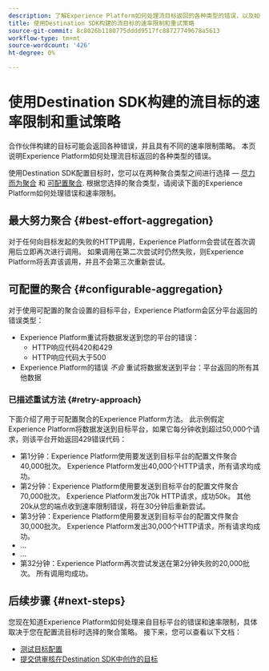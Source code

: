 ```yaml
---
description: 了解Experience Platform如何处理流目标返回的各种类型的错误，以及如何重试将数据发送到目标平台。
title: 使用Destination SDK构建的流目标的速率限制和重试策略
source-git-commit: 8c8026b1180775dddd9517fc88727749678a5613
workflow-type: tm+mt
source-wordcount: '426'
ht-degree: 0%

---
```


# 使用Destination SDK构建的流目标的速率限制和重试策略

合作伙伴构建的目标可能会返回各种错误，并且具有不同的速率限制策略。 本页说明Experience Platform如何处理流目标返回的各种类型的错误。

使用Destination SDK配置目标时，您可以在两种聚合类型之间进行选择 —  [尽力而为聚合](../functionality/destination-configuration/aggregation-policy.md#best-effort-aggregation) 和 [可配置聚合](../functionality/destination-configuration/aggregation-policy.md#configurable-aggregation). 根据您选择的聚合类型，请阅读下面的Experience Platform如何处理错误和速率限制。

## 最大努力聚合 {#best-effort-aggregation}

对于任何向目标发起的失败的HTTP调用，Experience Platform会尝试在首次调用后立即再次进行调用。 如果调用在第二次尝试时仍然失败，则Experience Platform将丢弃该调用，并且不会第三次重新尝试。

## 可配置的聚合 {#configurable-aggregation}

对于使用可配置的聚合设置的目标平台，Experience Platform会区分平台返回的错误类型：

* Experience Platform重试将数据发送到您的平台的错误：
   * HTTP响应代码420和429
   * HTTP响应代码大于500
* Experience Platform的错误 *不会* 重试将数据发送到平台：平台返回的所有其他数据

### 已描述重试方法 {#retry-approach}

下面介绍了用于可配置聚合的Experience Platform方法。 此示例假定Experience Platform将数据发送到目标平台，如果它每分钟收到超过50,000个请求，则该平台开始返回429错误代码：

* 第1分钟：Experience Platform使用要发送到目标平台的配置文件聚合40,000批次。 Experience Platform发出40,000个HTTP请求，所有请求均成功。
* 第2分钟：Experience Platform使用要发送到目标平台的配置文件聚合70,000批次。 Experience Platform发出70k HTTP请求，成功50k。 其他20k从您的端点收到速率限制错误，将在30分钟后重新尝试。
* 第3分钟：Experience Platform使用要发送到目标平台的配置文件聚合30,000批次。 Experience Platform发出30,000个HTTP请求，所有请求均成功。
* ...
* ...
* 第32分钟：Experience Platform再次尝试发送在第2分钟失败的20,000批次。 所有调用均成功。

## 后续步骤 {#next-steps}

您现在知道Experience Platform如何处理来自目标平台的错误和速率限制，具体取决于您在配置流目标时选择的聚合策略。 接下来，您可以查看以下文档：

* [测试目标配置](../testing-api/streaming-destinations/streaming-destination-testing-overview.md)
* [提交供审核在Destination SDK中创作的目标](../guides/submit-destination.md)
